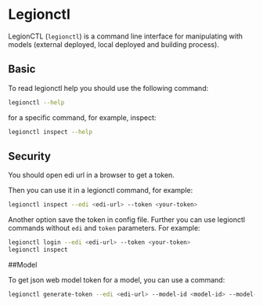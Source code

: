 # Legionctl

LegionCTL (`legionctl`) is a command line interface for manipulating with models (external deployed, local deployed and building process).

## Basic

To read legionctl help you should use the following command:

```bash
legionctl --help
```

for a specific command, for example, inspect:

```bash
legionctl inspect --help
```

## Security

You should open edi url in a browser to get a token.

Then you can use it in a legionctl command, for example:

```bash
legionctl inspect --edi <edi-url> --token <your-token>
```

Another option save the token in config file. Further you can use legionctl commands without `edi` and
`token` parameters. For example:

```bash
legionctl login --edi <edi-url> --token <your-token>
legionctl inspect
```

##Model

To get json web model token for a model, you can use a command:
```bash
legionctl generate-token --edi <edi-url> --model-id <model-id> --model-version <model-version>
```
